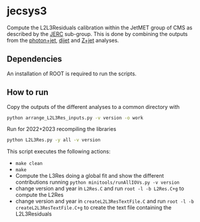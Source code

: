 # jecsys3

Compute the L2L3Residuals calibration within the JetMET group of CMS as described by the [JERC](https://cms-jerc.web.cern.ch/) sub-group. This is done by combining the outputs from the [photon+jet](https://github.com/matteomalucchi/gamjet-analysis), [dijet](https://github.com/matteomalucchi/dijet) and [Z+jet](https://gitlab.cern.ch/mmalucch/ZbAnalysis) analyses.

## **Dependencies**

An installation of ROOT is required to run the scripts.

## How to run

Copy the outputs of the different analyses to a common directory with

```bash
python arrange_L2L3Res_inputs.py -v version -o work
```

Run for 2022+2023 recompiling the libraries

```bash
python L2L3Res.py -y all -v version
```

This script executes the following actions:

- `make clean`
- `make`
- Compute the L3Res doing a global fit and show the different contributions running `python minitools/runAllIOVs.py -v version`
- change version and year in `L2Res.C` and run  `root -l -b L2Res.C+g` to compute the L2Res
- change version and year in `createL2L3ResTextFile.C` and run  `root -l -b createL2L3ResTextFile.C+g` to create the text file containing the L2L3Residuals
